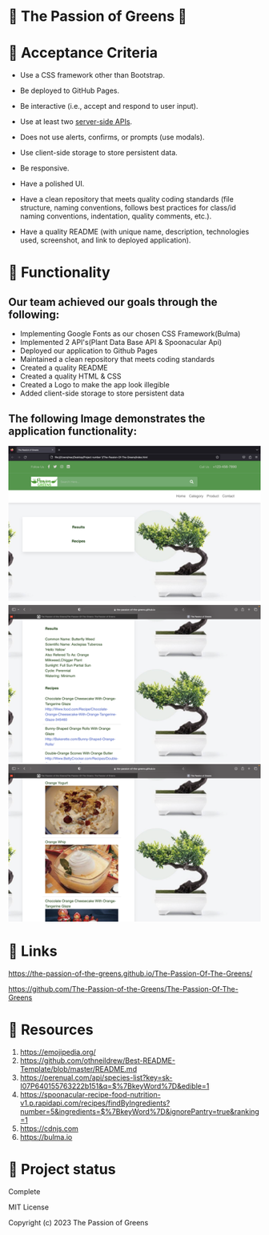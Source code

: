 # 🌿 The Passion of Greens 🌿

# 🔗 Acceptance Criteria
* Use a CSS framework other than Bootstrap.

* Be deployed to GitHub Pages.

* Be interactive (i.e., accept and respond to user input).

* Use at least two [server-side APIs](https://coding-boot-camp.github.io/full-stack/apis/api-resources).

* Does not use alerts, confirms, or prompts (use modals).

* Use client-side storage to store persistent data.

* Be responsive.

* Have a polished UI.

* Have a clean repository that meets quality coding standards (file structure, naming conventions, follows best practices for class/id naming conventions, indentation, quality comments, etc.).

* Have a quality README (with unique name, description, technologies used, screenshot, and link to deployed application).


# 🔗 Functionality
 ## Our team achieved our goals through the following:
  - Implementing Google Fonts as our chosen CSS Framework(Bulma)
  - Implemented 2 API's(Plant Data Base API & Spoonacular Api)
  - Deployed our application to Github Pages
  - Maintained a clean repository that meets coding standards
  - Created a quality README
  - Created a quality HTML & CSS
  - Created a Logo to make the app look illegible
  - Added client-side storage to store persistent data
  




## The following Image demonstrates the application functionality:
<img src="./assets/images/Screen Shot 2023-03-12 at 7.15.54 PM.png">

<img src="./assets/images/Screen Shot 2023-03-13 at 6.46.27 PM.png">

<img src="./assets/images/Screen Shot 2023-03-13 at 6.46.33 PM.png">


# 🔗 Links

https://the-passion-of-the-greens.github.io/The-Passion-Of-The-Greens/

https://github.com/The-Passion-of-the-Greens/The-Passion-Of-The-Greens

# 🔗 Resources
1. https://emojipedia.org/
2. https://github.com/othneildrew/Best-README-Template/blob/master/README.md
3. https://perenual.com/api/species-list?key=sk-I07P640155763222b151&q=$%7BkeyWord%7D&edible=1
4. https://spoonacular-recipe-food-nutrition-v1.p.rapidapi.com/recipes/findByIngredients?number=5&ingredients=$%7BkeyWord%7D&ignorePantry=true&ranking=1
5. https://cdnjs.com
6. https://bulma.io

# 🔗 Project status

 Complete


MIT License

Copyright (c) 2023 The Passion of Greens